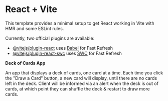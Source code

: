 # React + Vite

This template provides a minimal setup to get React working in Vite with HMR and some ESLint rules.

Currently, two official plugins are available:

- [@vitejs/plugin-react](https://github.com/vitejs/vite-plugin-react/blob/main/packages/plugin-react/README.md) uses [Babel](https://babeljs.io/) for Fast Refresh
- [@vitejs/plugin-react-swc](https://github.com/vitejs/vite-plugin-react-swc) uses [SWC](https://swc.rs/) for Fast Refresh

**Deck of Cards App**

An app that displays a deck of cards, one card at a time. Each time you click the "Draw a Card" button, a new card will display, until there are no cards left in the deck. Client will be informed via an alert when the deck is out of cards, at which point they can shuffle the deck & restart to draw more cards.
